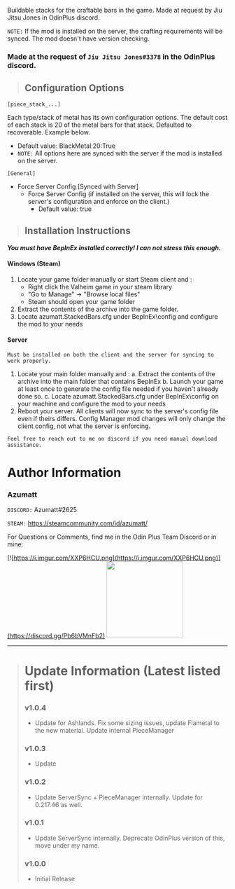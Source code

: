 Buildable stacks for the craftable bars in the game. Made at request by Jiu Jitsu Jones in OdinPlus discord.

`NOTE:` If the mod is installed on the server, the crafting requirements will be synced. The mod doesn't have version checking.

### Made at the request of `Jiu Jitsu Jones#3378` in the OdinPlus discord.


> ## Configuration Options
`[piece_stack_...]`

Each type/stack of metal has its own configuration options. The default cost of each stack is 20 of the metal bars for that stack. Defaulted to recoverable. Example below.
 -  Default value: BlackMetal:20:True
 - `NOTE:` All options here are synced with the server if the mod is installed on the server.

`[General]`

* Force Server Config [Synced with Server]
    * Force Server Config (if installed on the server, this will lock the server's configuration and enforce on the client.)
        * Default value: true

> ## Installation Instructions
***You must have BepInEx installed correctly! I can not stress this enough.***

#### Windows (Steam)
1. Locate your game folder manually or start Steam client and :
    * Right click the Valheim game in your steam library
    * "Go to Manage" -> "Browse local files"
    * Steam should open your game folder
2. Extract the contents of the archive into the game folder.
3. Locate azumatt.StackedBars.cfg under BepInEx\config and configure the mod to your needs

#### Server

`﻿Must be installed on both the client and the server for syncing to work properly.`
1. Locate your main folder manually and :
   a. Extract the contents of the archive into the main folder that contains BepInEx
   b. Launch your game at least once to generate the config file needed if you haven't already done so.
   c. Locate azumatt.StackedBars.cfg under BepInEx\config on your machine and configure the mod to your needs
2. Reboot your server. All clients will now sync to the server's config file even if theirs differs. Config Manager mod changes will only change the client config, not what the server is enforcing.


`Feel free to reach out to me on discord if you need manual download assistance.`


# Author Information

### Azumatt

`DISCORD:` Azumatt#2625

`STEAM:` https://steamcommunity.com/id/azumatt/﻿


For Questions or Comments, find me in the Odin Plus Team Discord or in mine:

[![https://i.imgur.com/XXP6HCU.png](https://i.imgur.com/XXP6HCU.png)](https://discord.gg/Pb6bVMnFb2)
<a href="https://discord.gg/pdHgy6Bsng"><img src="https://i.imgur.com/Xlcbmm9.png" href="https://discord.gg/pdHgy6Bsng" width="175" height="175"></a>

***
> # Update Information (Latest listed first)
> ### v1.0.4
> - Update for Ashlands. Fix some sizing issues, update Flametal to the new material. Update internal PieceManager
> ### v1.0.3
> - Update
> ### v1.0.2
> - Update ServerSync + PieceManager internally. Update for 0.217.46 as well.
> ### v1.0.1
> - Update ServerSync internally. Deprecate OdinPlus version of this, move under my name.
> ### v1.0.0
> - Initial Release